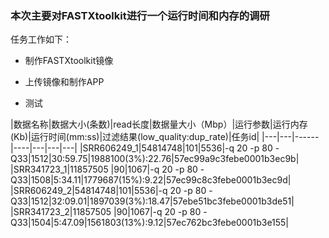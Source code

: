 ### 本次主要对FASTXtoolkit进行一个运行时间和内存的调研
任务工作如下：

- 制作FASTXtoolkit镜像

- 上传镜像和制作APP

- 测试

|数据名称|数据大小(条数)|read长度|数据量大小（Mbp）|运行参数|运行内存(Kb)|运行时间(mm:ss)|过滤结果(low_quality:dup_rate)|任务id| 
|---|---|------|----|---|---|---|
|SRR606249_1|54814748|101|5536|-q 20 -p 80 -Q33|1512|30:59.75|1988100(3%):22.76|57ec99a9c3febe0001b3ec9b| 
|SRR341723_1|11857505 |90|1067|-q 20 -p 80 -Q33|1508|5:34.11|1779687(15%):9.22|57ec99c8c3febe0001b3ec9d|
|SRR606249_2|54814748|101|5536|-q 20 -p 80 -Q33|1512|32:09.01|1897039(3%):18.47|57ebe51bc3febe0001b3de51| 
|SRR341723_2|11857505 |90|1067|-q 20 -p 80 -Q33|1504|5:47.09|1561803(13%):9.12|57ec762bc3febe0001b3e155|
 

